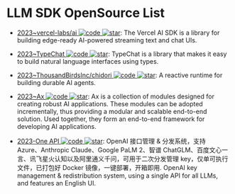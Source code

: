 # LLM SDK OpenSource List

- [2023~vercel-labs/ai ![code](https://ng-tech.icu/assets/code.svg) ![star](https://img.shields.io/github/stars/vercel-labs/ai)](https://github.com/vercel-labs/ai): The Vercel AI SDK is a library for building edge-ready AI-powered streaming text and chat UIs.

- [2023~TypeChat ![code](https://ng-tech.icu/assets/code.svg) ![star](https://img.shields.io/github/stars/microsoft/TypeChat)](https://github.com/microsoft/TypeChat): TypeChat is a library that makes it easy to build natural language interfaces using types.

- [2023~ThousandBirdsInc/chidori ![code](https://ng-tech.icu/assets/code.svg) ![star](https://img.shields.io/github/stars/ThousandBirdsInc/chidori)](https://github.com/ThousandBirdsInc/chidori): A reactive runtime for building durable AI agents.

- [2023~Ax ![code](https://ng-tech.icu/assets/code.svg) ![star](https://img.shields.io/github/stars/axilla-io/ax)](https://github.com/axilla-io/ax): Ax is a collection of modules designed for creating robust AI applications. These modules can be adopted incrementally, thus providing a modular and scalable end-to-end solution. Used together, they form an end-to-end framework for developing AI applications.

- [2023-One API ![code](https://ng-tech.icu/assets/code.svg) ![star](https://img.shields.io/github/stars/songquanpeng/one-api)](https://github.com/songquanpeng/one-api): OpenAI 接口管理 & 分发系统，支持 Azure、Anthropic Claude、Google PaLM 2、智谱 ChatGLM、百度文心一言、讯飞星火认知以及阿里通义千问，可用于二次分发管理 key，仅单可执行文件，已打包好 Docker 镜像，一键部署，开箱即用. OpenAI key management & redistribution system, using a single API for all LLMs, and features an English UI.
